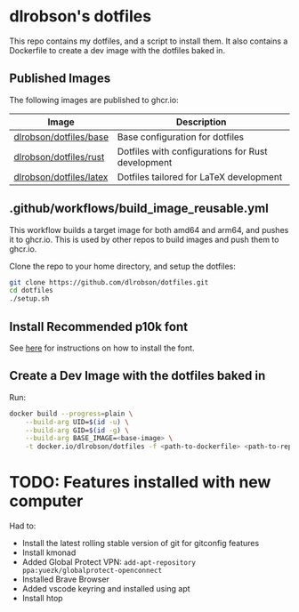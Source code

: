 # dlrobson's dotfiles

This repo contains my dotfiles, and a script to install them. It also contains a Dockerfile to create a dev image with the dotfiles baked in.

## Published Images

The following images are published to ghcr.io:

| Image                                                                                           | Description                                       |
| ----------------------------------------------------------------------------------------------- | ------------------------------------------------- |
| [dlrobson/dotfiles/base](https://github.com/dlrobson/dotfiles/pkgs/container/dotfiles%2Fbase)   | Base configuration for dotfiles                   |
| [dlrobson/dotfiles/rust](https://github.com/dlrobson/dotfiles/pkgs/container/dotfiles%2Frust)   | Dotfiles with configurations for Rust development |
| [dlrobson/dotfiles/latex](https://github.com/dlrobson/dotfiles/pkgs/container/dotfiles%2Flatex) | Dotfiles tailored for LaTeX development           |

## .github/workflows/build_image_reusable.yml

This workflow builds a target image for both amd64 and arm64, and pushes it to ghcr.io. This is used by other repos to build images and push them to ghcr.io.

Clone the repo to your home directory, and setup the dotfiles:

```bash
git clone https://github.com/dlrobson/dotfiles.git
cd dotfiles
./setup.sh
```

## Install Recommended p10k font

See [here](https://github.com/romkatv/powerlevel10k#meslo-nerd-font-patched-for-powerlevel10k) for instructions on how to install the font.

## Create a Dev Image with the dotfiles baked in

Run:

```bash
docker build --progress=plain \
    --build-arg UID=$(id -u) \
    --build-arg GID=$(id -g) \
    --build-arg BASE_IMAGE=<base-image> \
    -t docker.io/dlrobson/dotfiles -f <path-to-dockerfile> <path-to-repo>
```

# TODO: Features installed with new computer

Had to:

- Install the latest rolling stable version of git for gitconfig features
- Install kmonad
- Added Global Protect VPN: `add-apt-repository ppa:yuezk/globalprotect-openconnect`
- Installed Brave Browser
- Added vscode keyring and installed using apt
- Install htop
